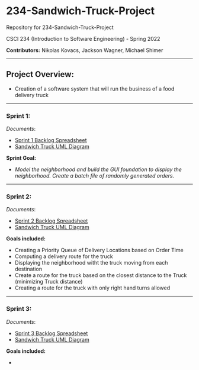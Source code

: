 # 234-Sandwich-Truck-Project

Repository for 234-Sandwich-Truck-Project

CSCI 234 (Introduction to Software Engineering) - Spring 2022

**Contributors:** Nikolas Kovacs, Jackson Wagner, Michael Shimer



---
## Project Overview:

- Creation of a software system that will run the business of a food delivery truck

---

### Sprint 1: 
*Documents*:
 - [Sprint 1 Backlog Spreadsheet](https://docs.google.com/spreadsheets/d/1dCywnvdkOuftok5vNE39xSt9anSWkck5EAbAx4W9aYU/edit?usp=sharing)
 - [Sandwich Truck UML Diagram](https://lucid.app/lucidchart/932988ef-f22d-4d04-b39d-3a65a11236fe/edit?invitationId=inv_91029a7d-43b5-4ddf-94fe-f16673a04c81&page=0_0#)
 
**Sprint Goal:** 
 - _Model the neighborhood and build the GUI foundation to display the neighborhood. Create a batch file of randomly generated orders._  

---


### Sprint 2:
*Documents*:
 - [Sprint 2 Backlog Spreadsheet](https://docs.google.com/spreadsheets/d/1dCywnvdkOuftok5vNE39xSt9anSWkck5EAbAx4W9aYU/edit?usp=sharing)
 - [Sandwich Truck UML Diagram](https://lucid.app/lucidchart/932988ef-f22d-4d04-b39d-3a65a11236fe/edit?invitationId=inv_91029a7d-43b5-4ddf-94fe-f16673a04c81&page=0_0#)

**Goals included:**

   - Creating a Priority Queue of Delivery Locations based on Order Time
   - Computing a delivery route for the truck
   -  Displaying the neighborhood witht the truck moving from each destination
   -  Create a route for the truck based on the closest distance to the Truck (minimizing Truck distance)
   -  Creating a route for the truck with only right hand turns allowed

--- 

### Sprint 3:
*Documents*:
 - [Sprint 3 Backlog Spreadsheet](https://docs.google.com/spreadsheets/d/1dCywnvdkOuftok5vNE39xSt9anSWkck5EAbAx4W9aYU/edit?usp=sharing)
 - [Sandwich Truck UML Diagram](https://lucid.app/lucidchart/932988ef-f22d-4d04-b39d-3a65a11236fe/edit?invitationId=inv_91029a7d-43b5-4ddf-94fe-f16673a04c81&page=0_0#)

**Goals included:**

   - 

